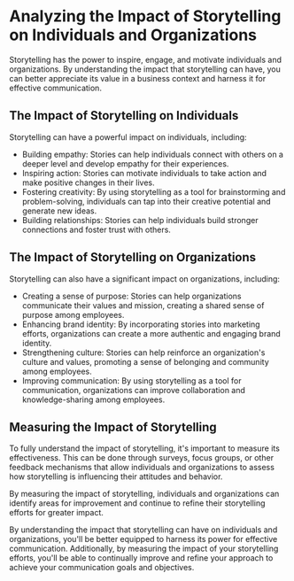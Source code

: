 Analyzing the Impact of Storytelling on Individuals and Organizations
=========================================================================================================================

Storytelling has the power to inspire, engage, and motivate individuals and organizations. By understanding the impact that storytelling can have, you can better appreciate its value in a business context and harness it for effective communication.

The Impact of Storytelling on Individuals
-----------------------------------------

Storytelling can have a powerful impact on individuals, including:

* Building empathy: Stories can help individuals connect with others on a deeper level and develop empathy for their experiences.
* Inspiring action: Stories can motivate individuals to take action and make positive changes in their lives.
* Fostering creativity: By using storytelling as a tool for brainstorming and problem-solving, individuals can tap into their creative potential and generate new ideas.
* Building relationships: Stories can help individuals build stronger connections and foster trust with others.

The Impact of Storytelling on Organizations
-------------------------------------------

Storytelling can also have a significant impact on organizations, including:

* Creating a sense of purpose: Stories can help organizations communicate their values and mission, creating a shared sense of purpose among employees.
* Enhancing brand identity: By incorporating stories into marketing efforts, organizations can create a more authentic and engaging brand identity.
* Strengthening culture: Stories can help reinforce an organization's culture and values, promoting a sense of belonging and community among employees.
* Improving communication: By using storytelling as a tool for communication, organizations can improve collaboration and knowledge-sharing among employees.

Measuring the Impact of Storytelling
------------------------------------

To fully understand the impact of storytelling, it's important to measure its effectiveness. This can be done through surveys, focus groups, or other feedback mechanisms that allow individuals and organizations to assess how storytelling is influencing their attitudes and behavior.

By measuring the impact of storytelling, individuals and organizations can identify areas for improvement and continue to refine their storytelling efforts for greater impact.

By understanding the impact that storytelling can have on individuals and organizations, you'll be better equipped to harness its power for effective communication. Additionally, by measuring the impact of your storytelling efforts, you'll be able to continually improve and refine your approach to achieve your communication goals and objectives.
